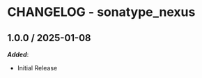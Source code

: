 # CHANGELOG - sonatype_nexus

<!-- towncrier release notes start -->

## 1.0.0 / 2025-01-08

***Added***:

* Initial Release